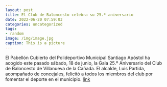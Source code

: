 ```yaml
---
layout: post
title: El Club de Baloncesto celebra su 25.º aniversario
date: 2022-06-20 07:59:03
categories: uncategorized
tags:
- random
image: /img/image.jpg
caption: This is a picture
---
```

El Pabellón Cubierto del Polideportivo Municipal Santiago Apóstol ha acogido este pasado sábado, 18 de junio, la Gala 25.º Aniversario del Club de Baloncesto de Villanueva de la Cañada. El alcalde, Luis Partida, acompañado de concejales, felicitó a todos los miembros del club por fomentar el deporte en el municipio.   [link](https://www.ayto-villacanada.es/noticias/el-club-de-baloncesto-celebra-su-25-o-aniversario/)

